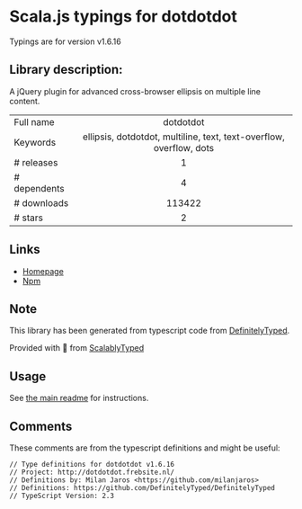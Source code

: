 
# Scala.js typings for dotdotdot

Typings are for version v1.6.16

## Library description:
A jQuery plugin for advanced cross-browser ellipsis on multiple line content.

|                    |                 |
| ------------------ | :-------------: |
| Full name          | dotdotdot |
| Keywords           | ellipsis, dotdotdot, multiline, text, text-overflow, overflow, dots |
| # releases         | 1 |
| # dependents       | 4 |
| # downloads        | 113422 |
| # stars            | 2 |

## Links
- [Homepage](http://dotdotdot.frebsite.nl/)
- [Npm](https://www.npmjs.com/package/dotdotdot)
    


## Note
This library has been generated from typescript code from [DefinitelyTyped](https://definitelytyped.org).

Provided with :purple_heart: from [ScalablyTyped](https://github.com/oyvindberg/ScalablyTyped)

## Usage
See [the main readme](../../readme.md) for instructions.

## Comments

These comments are from the typescript definitions and might be useful:
```
// Type definitions for dotdotdot v1.6.16
// Project: http://dotdotdot.frebsite.nl/
// Definitions by: Milan Jaros <https://github.com/milanjaros>
// Definitions: https://github.com/DefinitelyTyped/DefinitelyTyped
// TypeScript Version: 2.3

```

